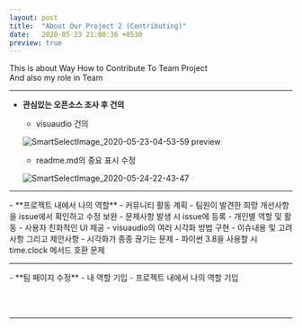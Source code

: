 ```yaml
---
layout: post
title:  "About Our Project 2 (Contributing)"
date:   2020-05-23 21:00:36 +0530
preview: true
---
```

This is about Way How to Contribute To Team Project<br>
And also my role in Team<br>

<hr/>

- **관심있는 오픈소스 조사 후 건의**
  - visuaudio 건의
  
  ![SmartSelectImage_2020-05-23-04-53-59 preview](https://user-images.githubusercontent.com/63662808/82729689-6ebd9580-9d34-11ea-9a4f-3b21f57aeea0.png)
  
  
  - readme.md의 중요 표시 수정
  
  ![SmartSelectImage_2020-05-24-22-43-47](https://user-images.githubusercontent.com/63662808/82755673-1b207a00-9e10-11ea-9248-86dcf7181266.png)
<hr/>
- **프로젝트 내에서 나의 역할**
  - 커뮤니티 활동 계획
      - 팀원이 발견한 희망 개선사항을 issue에서 확인하고 수정 보완
      - 문제사항 발생 시 issue에 등록 
  - 개인별 역할 및 활동
      - 사용자 친화적인 UI 제공
      - visuaudio의 여러 시각화 방법 구현
  - 이슈내용 및 고려사항 그리고 제안사항
      - 시각화가 종종 끊기는 문제
      - 파이썬 3.8을 사용할 시 time.clock 메서드 호환 문제
<hr/>
- **팀 페이지 수정**
  - 내 역할 기입
    - 프로젝트 내에서 나의 역할 기입
  
<br><br>

<hr/>

